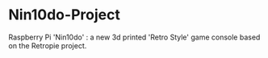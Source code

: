 # Nin10do-Project
Raspberry Pi 'Nin10do' : a new 3d printed 'Retro Style' game console based on the Retropie project.
